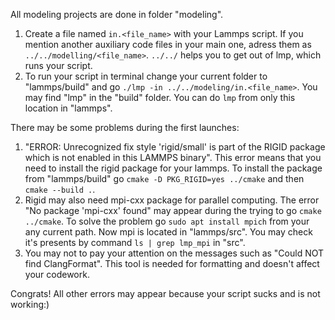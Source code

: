 All modeling projects are done in folder "modeling".

1) Create a file named `in.<file_name>` with your Lammps script. If you mention another auxiliary code files in your main one, adress them as `../../modelling/<file_name>`. `../../` helps you to get out of lmp, which runs your script.
2) To run your script in terminal change your current folder to "lammps/build" and go `./lmp -in ../../modeling/in.<file_name>`. You may find "lmp" in the "build" folder. You can do `lmp` from only this location in "lammps".

There may be some problems during the first launches:
1) "ERROR: Unrecognized fix style 'rigid/small' is part of the RIGID package which is not enabled in this LAMMPS binary".
This error means that you need to install the rigid package for your lammps. To install the package from "lammps/build" go `cmake -D PKG_RIGID=yes ../cmake` and then `cmake --build .`.
2) Rigid may also need mpi-cxx package for parallel computing. The error "No package 'mpi-cxx' found" may appear during the trying to go `cmake ../cmake`. To solve the problem go `sudo apt install mpich` from your any current path. Now mpi is located in "lammps/src". You may check it's presents by command `ls | grep lmp_mpi` in "src".
3) You may not to pay your attention on the messages such as "Could NOT find ClangFormat". This tool is needed for formatting and doesn't affect your codework.

Congrats! All other errors may appear because your script sucks and is not working:)
